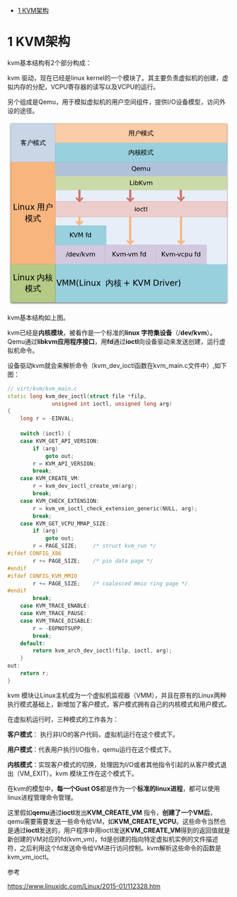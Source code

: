 
<!-- @import "[TOC]" {cmd="toc" depthFrom=1 depthTo=6 orderedList=false} -->

<!-- code_chunk_output -->

* [1 KVM架构](#1-kvm架构)

<!-- /code_chunk_output -->

# 1 KVM架构

kvm基本结构有2个部分构成：

kvm 驱动，现在已经是linux kernel的一个模块了。其主要负责虚拟机的创建，虚拟内存的分配，VCPU寄存器的读写以及VCPU的运行。

另个组成是Qemu，用于模拟虚拟机的用户空间组件，提供I/O设备模型，访问外设的途径。

![](./images/2019-06-04-15-01-11.png)

kvm基本结构如上图。

kvm已经是**内核模块**，被看作是一个标准的**linux 字符集设备**（/**dev/kvm**）。Qemu通过**libkvm应用程序接口**，用**fd**通过**ioctl**向设备驱动来发送创建，运行虚拟机命令。

设备驱动kvm就会来解析命令（kvm\_dev\_ioctl函数在kvm\_main.c文件中）,如下图：

```cpp
// virt/kvm/kvm_main.c
static long kvm_dev_ioctl(struct file *filp,
			  unsigned int ioctl, unsigned long arg)
{
	long r = -EINVAL;

	switch (ioctl) {
	case KVM_GET_API_VERSION:
		if (arg)
			goto out;
		r = KVM_API_VERSION;
		break;
	case KVM_CREATE_VM:
		r = kvm_dev_ioctl_create_vm(arg);
		break;
	case KVM_CHECK_EXTENSION:
		r = kvm_vm_ioctl_check_extension_generic(NULL, arg);
		break;
	case KVM_GET_VCPU_MMAP_SIZE:
		if (arg)
			goto out;
		r = PAGE_SIZE;     /* struct kvm_run */
#ifdef CONFIG_X86
		r += PAGE_SIZE;    /* pio data page */
#endif
#ifdef CONFIG_KVM_MMIO
		r += PAGE_SIZE;    /* coalesced mmio ring page */
#endif
		break;
	case KVM_TRACE_ENABLE:
	case KVM_TRACE_PAUSE:
	case KVM_TRACE_DISABLE:
		r = -EOPNOTSUPP;
		break;
	default:
		return kvm_arch_dev_ioctl(filp, ioctl, arg);
	}
out:
	return r;
}
```

kvm 模块让Linux主机成为一个虚拟机监视器（VMM），并且在原有的Linux两种执行模式基础上，新增加了客户模式，客户模式拥有自己的内核模式和用户模式。

在虚拟机运行时，三种模式的工作各为：

**客户模式**： 执行非I/O的客户代码，虚拟机运行在这个模式下。

**用户模式**：代表用户执行I/O指令，qemu运行在这个模式下。

**内核模式**：实现客户模式的切换，处理因为I/O或者其他指令引起的从客户模式退出（VM\_EXIT）。kvm 模块工作在这个模式下。

在kvm的模型中，**每一个Gust OS**都是作为一个**标准的linux进程**，都可以使用linux进程管理命令管理。

这里假如**qemu**通过**ioctl**发出**KVM\_CREATE\_VM** 指令，**创建了一个VM后**，qemu需要需要发送一些命令给VM，如**KVM\_CREATE\_VCPU**。这些命令当然也是通过**ioctl**发送的，用户程序中用ioctl发送**KVM\_CREATE_VM**得到的返回值就是新创建的VM对应的fd(kvm\_vm)，fd是创建的指向特定虚拟机实例的文件描述符，之后利用这个fd发送命令给VM进行访问控制。kvm解析这些命令的函数是kvm\_vm\_ioctl。



参考

https://www.linuxidc.com/Linux/2015-01/112328.htm